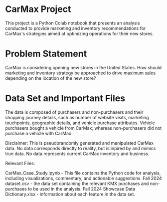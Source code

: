 # CarMax Project
This project is a Python Colab notebook that presents an analysis conducted to provide marketing and inventory recommendations for CarMax's strategies aimed at optimizing operations for their new stores.

# Problem Statement
CarMax is considering opening new stores in the United States. How should marketing and inventory strategy be approached to drive maximum sales depending on the location of the new store?

# Data Set and Important Files
The data is composed of purchasers and non-purchasers and their shopping journey details, such as number of website visits, marketing touchpoints, geographic details, and vehicle purchase attributes. Vehicle purchasers bought a vehicle from CarMax; whereas non-purchasers did not purchase a vehicle with CarMax .

Disclaimer: This is pseudorandomly generated and manipulated CarMax data. No data corresponds directly to reality, but is inpired by and mimics true data. No data represents current CarMax inventory and business.

Relevant Files:

CarMax_Case_Study.ipynb - This file contains the Python code for analysis, including visualizations, commentary, and actionable suggestions.
Fall 2024 dataset.csv - the data set containing the relevant KMX purchases and non-purchases to be used in the analysis.
Fall 2024 Showcase Data Dictionary.xlsx - information about each feature in the data set.
